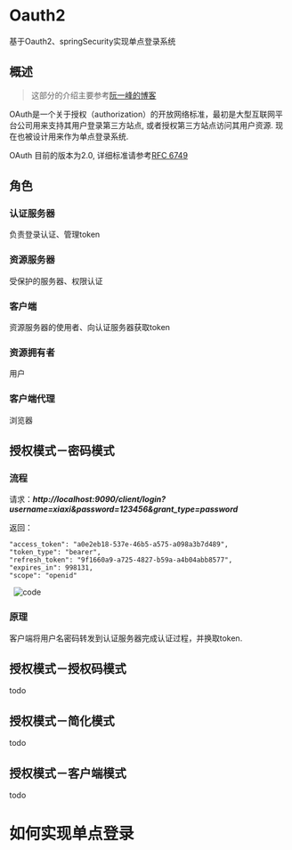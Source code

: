 
# Oauth2
基于Oauth2、springSecurity实现单点登录系统

## 概述
> 这部分的介绍主要参考[阮一峰的博客](http://www.ruanyifeng.com/blog/2014/05/oauth_2_0.html)

OAuth是一个关于授权（authorization）的开放网络标准，最初是大型互联网平台公司用来支持其用户登录第三方站点, 或者授权第三方站点访问其用户资源. 现在也被设计用来作为单点登录系统.

OAuth 目前的版本为2.0, 详细标准请参考[RFC 6749](http://www.rfcreader.com/#rfc6749)

## 角色

### 认证服务器
负责登录认证、管理token

### 资源服务器
受保护的服务器、权限认证

### 客户端
资源服务器的使用者、向认证服务器获取token

### 资源拥有者
用户

### 客户端代理
浏览器


## 授权模式－密码模式

### 流程
请求：***http://localhost:9090/client/login?username=xiaxi&password=123456&grant_type=password***

返回：

    "access_token": "a0e2eb18-537e-46b5-a575-a098a3b7d489",
    "token_type": "bearer",
    "refresh_token": "9f1660a9-a725-4827-b59a-a4b04abb8577",
    "expires_in": 998131,
    "scope": "openid"
   
 ![code](https://github.com/MrSummer33/Xia_Oauth2/blob/master/pictire/WechatIMG246.jpeg)

### 原理
 客户端将用户名密码转发到认证服务器完成认证过程，并换取token.
    
## 授权模式－授权码模式
todo
## 授权模式－简化模式
todo
## 授权模式－客户端模式
todo

# 如何实现单点登录




